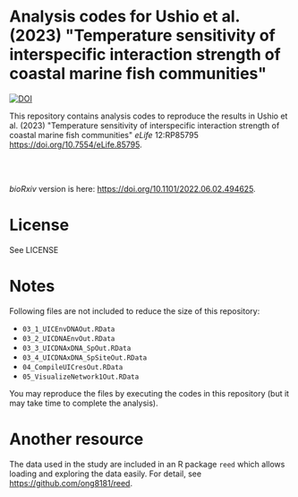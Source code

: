 # Analysis codes for Ushio et al. (2023) "Temperature sensitivity of interspecific interaction strength of coastal marine fish communities"
[![DOI](https://zenodo.org/badge/578649446.svg)](https://zenodo.org/badge/latestdoi/578649446)

This repository contains analysis codes to reproduce the results in Ushio et al. (2023) "Temperature sensitivity of interspecific interaction strength of coastal marine fish communities" _eLife_ 12:RP85795 https://doi.org/10.7554/eLife.85795.

<br>
<br>

_bioRxiv_ version is here: https://doi.org/10.1101/2022.06.02.494625.

# License
See LICENSE

# Notes
Following files are not included to reduce the size of this repository:
- `03_1_UICEnvDNAOut.RData`
- `03_2_UICDNAEnvOut.RData`
- `03_3_UICDNAxDNA_SpOut.RData`
- `03_4_UICDNAxDNA_SpSiteOut.RData`
- `04_CompileUICresOut.RData`
- `05_VisualizeNetwork1Out.RData`

You may reproduce the files by executing the codes in this repository (but it may take time to complete the analysis).

# Another resource
The data used in the study are included in an R package `reed` which allows loading and exploring the data easily. For detail, see https://github.com/ong8181/reed.
